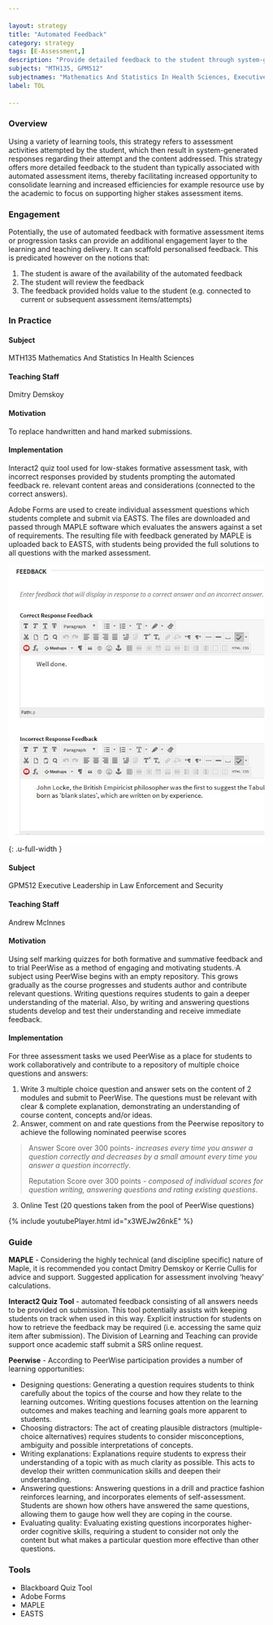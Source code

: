 ```yaml
---

layout: strategy
title: "Automated Feedback"
category: strategy
tags: [E-Assessment,]
description: "Provide detailed feedback to the student through system-generated responses."
subjects: "MTH135, GPM512"
subjectnames: "Mathematics And Statistics In Health Sciences, Executive Leadership in Law Enforcement and Security"
label: TOL

---
```


### Overview

Using a variety of learning tools, this strategy refers to assessment activities attempted by the student, which then result in system-generated responses regarding their attempt and the content addressed. This strategy offers more detailed feedback to the student than typically associated with automated assessment items, thereby facilitating increased opportunity to consolidate learning and increased efficiencies for example resource use by the academic to focus on supporting higher stakes assessment items.

### Engagement

Potentially, the use of automated feedback with formative assessment items or progression tasks can provide an additional engagement layer to the learning and teaching delivery. It can scaffold personalised feedback. This is predicated however on the notions that:

1. The student is aware of the availability of the automated feedback
2. The student will review the feedback
3. The feedback provided holds value to the student (e.g. connected to current or subsequent assessment items/attempts)

### In Practice
<div class="u-release practice" >

<div class="practice-item">
<div class="practice-content" markdown="1">

#### Subject

MTH135 Mathematics And Statistics In Health Sciences

#### Teaching Staff

Dmitry Demskoy

#### Motivation

To replace handwritten and hand marked submissions.

#### Implementation

Interact2 quiz tool used for low-stakes formative assessment task, with incorrect responses provided by students prompting the automated feedback re. relevant content areas and considerations (connected to the correct answers).

Adobe Forms are used to create individual assessment questions which students complete and submit via EASTS. The files are downloaded and passed through MAPLE software which evaluates the answers against a set of requirements. The resulting file with feedback generated by MAPLE is uploaded back to EASTS, with students being provided the full solutions to all questions with the marked assessment.

![Example Question](../images/practices/auto-feedback-MTH135.jpg){: .u-full-width
}
</div>
</div>

<div class="practice-item">
<div class="practice-content" markdown="1">

#### Subject

GPM512 Executive Leadership in Law Enforcement and Security

#### Teaching Staff

Andrew McInnes

#### Motivation

Using self marking quizzes for both formative and summative feedback and to trial PeerWise as a method of engaging and motivating students.·A subject using PeerWise begins with an empty repository. This grows gradually as the course progresses and students author and contribute relevant questions. Writing questions requires students to gain a deeper understanding of the material. Also, by writing and answering questions students develop and test their understanding and receive immediate feedback.

#### Implementation

For three assessment tasks we used PeerWise as a place for students to work collaboratively and contribute to a repository of multiple choice questions and answers:

1. Write 3 multiple choice question and answer sets on the content of 2 modules and submit to PeerWise. The questions must be relevant with clear & complete explanation, demonstrating an understanding of course content, concepts and/or ideas.
2. Answer, comment on and rate questions from the Peerwise repository to achieve the following nominated peerwise scores
>Answer Score over 300 points- *increases every time you answer a question correctly and decreases by a small amount every time you answer a question incorrectly*.
>
> Reputation Score over 300 points - *composed of individual scores for question writing, answering questions and rating existing questions*.
3. Online Test (20 questions taken from the pool of PeerWise questions)

{% include youtubePlayer.html id="x3WEJw26nkE" %}

</div>
</div>
</div>

### Guide

**MAPLE** - Considering the highly technical (and discipline specific) nature of Maple, it is recommended you contact Dmitry Demskoy or Kerrie Cullis for advice and support. Suggested application for assessment involving ‘heavy’ calculations.

**Interact2 Quiz Tool** - automated feedback consisting of all answers needs to be provided on submission. This tool potentially assists with keeping students on track when used in this way. Explicit instruction for students on how to retrieve the feedback may be required (i.e. accessing the same quiz item after submission). The Division of Learning and Teaching can provide support once academic staff submit a SRS online request.

**Peerwise** - According to PeerWise participation provides a number of learning opportunities:

- Designing questions: Generating a question requires students to think carefully about the topics of the course and how they relate to the learning outcomes. Writing questions focuses attention on the learning outcomes and makes teaching and learning goals more apparent to students.
- Choosing distractors: The act of creating plausible distractors (multiple-choice alternatives) requires students to consider misconceptions, ambiguity and possible interpretations of concepts.
- Writing explanations: Explanations require students to express their understanding of a topic with as much clarity as possible. This acts to develop their written communication skills and deepen their understanding.
- Answering questions: Answering questions in a drill and practice fashion reinforces learning, and incorporates elements of self-assessment. Students are shown how others have answered the same questions, allowing them to gauge how well they are coping in the course.
- Evaluating quality: Evaluating existing questions incorporates higher-order cognitive skills, requiring a student to consider not only the content but what makes a particular question more effective than other questions.

### Tools

- Blackboard Quiz Tool
- Adobe Forms
- MAPLE
- EASTS
